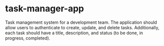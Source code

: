 # task-manager-app
Task management system for a development team. The application should allow users to authenticate to create, update, and delete tasks. Additionally, each task should have a title, description, and status (to be done, in progress, completed).
